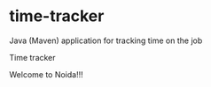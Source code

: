 # time-tracker
Java (Maven) application for tracking time on the job

Time tracker

Welcome to Noida!!!
